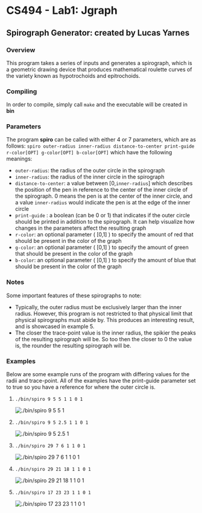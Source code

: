 # CS494 - Lab1: Jgraph
## Spirograph Generator: created by Lucas Yarnes

### Overview
This program takes a series of inputs and generates a spirograph, which is a geometric drawing device that produces mathematical roulette curves of the variety known as hypotrochoids and epitrochoids.

### Compiling
In order to compile, simply call `make` and the executable will be created in **bin**

### Parameters
The program **spiro** can be called with either 4 or 7 parameters, which are as follows:
`spiro outer-radius inner-radius distance-to-center print-guide r-color[OPT] g-color[OPT] b-color[OPT]`
which have the following meanings:
- `outer-radius`: the radius of the outer circle in the spirograph
- `inner-radius`: the radius of the inner circle in the spirograph
- `distance-to-center`: a value between [0,`inner-radius`] which describes the position of the pen in reference to the center of the inner circle of the spirograph. 0 means the pen is at the center of the inner circle, and a value `inner-radius` would indicate the pen is at the edge of the inner circle
- `print-guide` : a boolean (can be 0 or 1) that indicates if the outer circle should be printed in addition to the spirograph. It can help visualize how changes in the parameters affect the resulting graph
- `r-color`: an optional parameter ( [0,1] ) to specify the amount of red that should be present in the color of the graph
- `g-color`: an optional parameter ( [0,1] ) to specify the amount of green that should be present in the color of the graph
- `b-color`: an optional parameter ( [0,1] ) to specify the amount of blue that should be present in the color of the graph

### Notes
Some important features of these spirographs to note:
- Typically, the outer radius must be exclusively larger than the inner radius. However, this program is not restricted to that physical limit that physical spirographs must abide by. This produces an interesting result, and is showcased in example 5.
- The closer the trace-point value is the inner radius, the spikier the peaks of the resulting spirograph will be. So too then the closer to 0 the value is, the rounder the resulting spirograph will be.

### Examples
Below are some example runs of the program with differing values for the radii and trace-point. All of the examples have the print-guide parameter set to true so you have a reference for where the outer circle is.

1. `./bin/spiro 9 5 5 1 1 0 1`

	![./bin/spiro 9 5 5 1](images/graph1.png)

2. `./bin/spiro 9 5 2.5 1 1 0 1`

	![./bin/spiro 9 5 2.5 1](images/graph2.png)

3. `./bin/spiro 29 7 6 1 1 0 1`

	![./bin/spiro 29 7 6 1 1 0 1](images/graph3.png)

4. `./bin/spiro 29 21 18 1 1 0 1`

	![./bin/spiro 29 21 18 1 1 0 1](images/graph4.png)

5. `./bin/spiro 17 23 23 1 1 0 1`

	![./bin/spiro 17 23 23 1 1 0 1](images/graph5.png)
